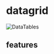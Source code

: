 # datagrid


![DataTables](http://static1.squarespace.com/static/54b38888e4b089270ed78e04/t/56ce1931d51cd4851b081655/1456347461050/?format=2500w)

## features


